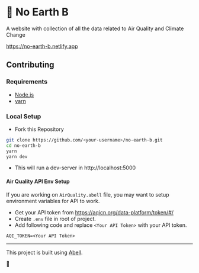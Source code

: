 # 🌱 No Earth B

A website with collection of all the data related to Air Quality and Climate Change

https://no-earth-b.netlify.app


## Contributing

### Requirements
- [Node.js](https://nodejs.org/en/download/)
- [yarn](https://classic.yarnpkg.com/en/docs/install/) 

### Local Setup

- Fork this Repository
```sh
git clone https://github.com/<your-username>/no-earth-b.git
cd no-earth-b
yarn
yarn dev
```
- This will run a dev-server in http://localhost:5000

#### Air Quality API Env Setup

If you are working on `AirQuality.abell` file, you may want to setup environment variables for API to work.

- Get your API token from https://aqicn.org/data-platform/token/#/
- Create `.env` file in root of project.
- Add following code and replace `<Your API Token>` with your API token.

```
AQI_TOKEN=<Your API Token>
```


----

This project is built using [Abell](https://abelljs.org).

🌱